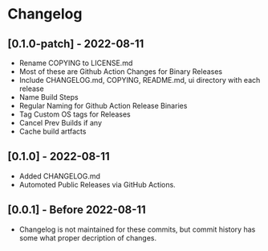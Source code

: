 # Changelog

## [0.1.0-patch] - 2022-08-11
- Rename COPYING to LICENSE.md
- Most of these are Github Action Changes for Binary Releases
- Include CHANGELOG.md, COPYING, README.md, ui directory with each release
- Name Build Steps 
- Regular Naming for Github Action Release Binaries
- Tag Custom OS tags for Releases
- Cancel Prev Builds if any 
- Cache build artfacts

## [0.1.0] - 2022-08-11

- Added CHANGELOG.md
- Automoted Public Releases via GitHub Actions.

## [0.0.1] - Before 2022-08-11

- Changelog is not maintained for these commits, but commit history has some what proper decription of changes.